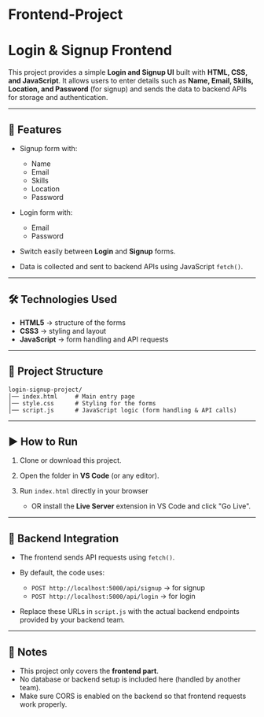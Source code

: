 # Frontend-Project

# Login & Signup Frontend

This project provides a simple **Login and Signup UI** built with **HTML, CSS, and JavaScript**.
It allows users to enter details such as **Name, Email, Skills, Location, and Password** (for signup) and sends the data to backend APIs for storage and authentication.

---

## 🚀 Features

* Signup form with:

  * Name
  * Email
  * Skills
  * Location
  * Password
* Login form with:

  * Email
  * Password
* Switch easily between **Login** and **Signup** forms.
* Data is collected and sent to backend APIs using JavaScript `fetch()`.

---

## 🛠️ Technologies Used

* **HTML5** → structure of the forms
* **CSS3** → styling and layout
* **JavaScript** → form handling and API requests

---

## 📂 Project Structure

```
login-signup-project/
│── index.html     # Main entry page
│── style.css      # Styling for the forms
│── script.js      # JavaScript logic (form handling & API calls)
```

---

## ▶️ How to Run

1. Clone or download this project.
2. Open the folder in **VS Code** (or any editor).
3. Run `index.html` directly in your browser

   * OR install the **Live Server** extension in VS Code and click "Go Live".

---

## 🔗 Backend Integration

* The frontend sends API requests using `fetch()`.
* By default, the code uses:

  * `POST http://localhost:5000/api/signup` → for signup
  * `POST http://localhost:5000/api/login` → for login
* Replace these URLs in `script.js` with the actual backend endpoints provided by your backend team.

---

## 📌 Notes

* This project only covers the **frontend part**.
* No database or backend setup is included here (handled by another team).
* Make sure CORS is enabled on the backend so that frontend requests work properly.

